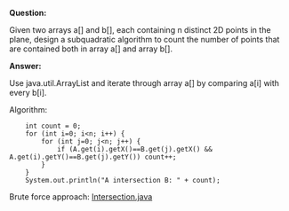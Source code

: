 **Question:** 

Given two arrays a[] and b[], each containing n distinct 2D points in the plane, design a subquadratic algorithm to count the number of points that are contained both in array a[] and array b[].
          
**Answer:**

Use java.util.ArrayList and iterate through array a[] by comparing a[i] with every b[i].

Algorithm:

        int count = 0;
        for (int i=0; i<n; i++) {
            for (int j=0; j<n; j++) {
                if (A.get(i).getX()==B.get(j).getX() && A.get(i).getY()==B.get(j).getY()) count++;
            }
        }
        System.out.println("A intersection B: " + count);

Brute force approach: [Intersection.java](https://github.com/10adnan75/DSA/blob/main/Algorithms/Arrays/Intersection.java)

